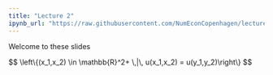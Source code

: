 ```yaml
---
title: "Lecture 2"
ipynb_url: "https://raw.githubusercontent.com/NumEconCopenhagen/lectures-2019/master/02/Primitives.ipynb"
---
```

Welcome to these slides

<div>
$$ \left\{(x_1,x_2) \in \mathbb{R}^2+ \,|\, u(x_1,x_2) = u(y_1,y_2)\right\} $$ 
</div>